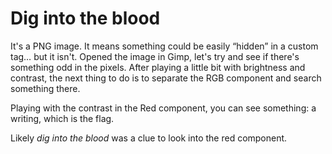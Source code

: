 # Dig into the blood

It's a PNG image. It means something could be easily “hidden” in a
custom tag…  but it isn't. Opened the image in Gimp, let's try and see
if there's something odd in the pixels. After playing a little bit
with brightness and contrast, the next thing to do is to separate the
RGB component and search something there.

Playing with the contrast in the Red component, you can see something:
a writing, which is the flag.

Likely *dig into the blood* was a clue to look into the red component.
